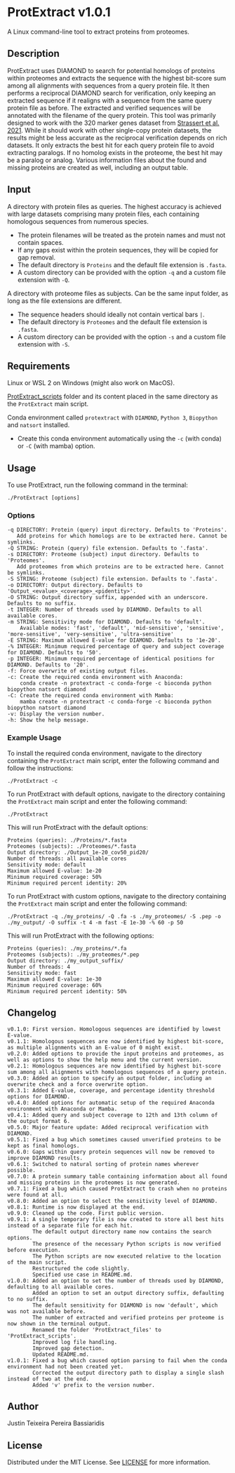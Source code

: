 # ProtExtract v1.0.1
A Linux command-line tool to extract proteins from proteomes.


## Description

ProtExtract uses DIAMOND to search for potential homologs of proteins within proteomes and extracts the sequence with the highest bit-score sum among all alignments with sequences from a query protein file.
It then performs a reciprocal DIAMOND search for verification, only keeping an extracted sequence if it realigns with a sequence from the same query protein file as before.
The extracted and verified sequences will be annotated with the filename of the query protein.
This tool was primarily designed to work with the 320 marker genes dataset from [Strassert et al. 2021](https://www.nature.com/articles/s41467-021-22044-z).
While it should work with other single-copy protein datasets, the results might be less accurate as the reciprocal verification depends on rich datasets.
It only extracts the best hit for each query protein file to avoid extracting paralogs.
If no homolog exists in the proteome, the best hit may be a paralog or analog.
Various information files about the found and missing proteins are created as well, including an output table.


## Input

A directory with protein files as queries.
The highest accuracy is achieved with large datasets comprising many protein files, each containing homologous sequences from numerous species.
	
* The protein filenames will be treated as the protein names and must not contain spaces.
* If any gaps exist within the protein sequences, they will be copied for gap removal.
* The default directory is `Proteins` and the default file extension is `.fasta`.
* A custom directory can be provided with the option `-q` and a custom file extension with `-Q`.
   
A directory with proteome files as subjects. Can be the same input folder, as long as the file extensions are different.

* The sequence headers should ideally not contain vertical bars `|`.
* The default directory is `Proteomes` and the default file extension is `.fasta`.
* A custom directory can be provided with the option `-s` and a custom file extension with `-S`.


## Requirements

Linux or WSL 2 on Windows (might also work on MacOS).

[ProtExtract_scripts](https://github.com/justin-tpb/ProtExtract/tree/main/ProtExtract_scripts) folder
and its content placed in the same directory as the `ProtExtract` main script.

Conda environment called `protextract` with `DIAMOND`, `Python 3`, `Biopython` and `natsort` installed.
* Create this conda environment automatically using the `-c` (with conda) or `-C` (with mamba) option.


## Usage

To use ProtExtract, run the following command in the terminal:

    ./ProtExtract [options]


### Options

    -q DIRECTORY: Protein (query) input directory. Defaults to 'Proteins'.
       Add proteins for which homologs are to be extracted here. Cannot be symlinks.
    -Q STRING: Protein (query) file extension. Defaults to '.fasta'.
    -s DIRECTORY: Proteome (subject) input directory. Defaults to 'Proteomes'.
       Add proteomes from which proteins are to be extracted here. Cannot be symlinks.
    -S STRING: Proteome (subject) file extension. Defaults to '.fasta'.
    -o DIRECTORY: Output directory. Defaults to 'Output_<evalue>_<coverage>_<pidentity>'.
    -O STRING: Output directory suffix, appended with an underscore. Defaults to no suffix.
    -t INTEGER: Number of threads used by DIAMOND. Defaults to all available cores.
    -m STRING: Sensitivity mode for DIAMOND. Defaults to 'default'.
        Available modes: 'fast', 'default', 'mid-sensitive', 'sensitive', 'more-sensitive', 'very-sensitive', 'ultra-sensitive'
    -E STRING: Maximum allowed E-value for DIAMOND. Defaults to '1e-20'.
    -% INTEGER: Minimum required percentage of query and subject coverage for DIAMOND. Defaults to '50'.
    -p INTEGER: Minimum required percentage of identical positions for DIAMOND. Defaults to '20'.
    -f: Force overwrite of existing output files.
    -c: Create the required conda environment with Anaconda:
        conda create -n protextract -c conda-forge -c bioconda python biopython natsort diamond
    -C: Create the required conda environment with Mamba:
        mamba create -n protextract -c conda-forge -c bioconda python biopython natsort diamond
    -v: Display the version number.
    -h: Show the help message.


### Example Usage

To install the required conda environment, navigate to the directory containing the `ProtExtract` main script, enter the following command and follow the instructions:

    ./ProtExtract -c

To run ProtExtract with default options, navigate to the directory containing the `ProtExtract` main script and enter the following command:

    ./ProtExtract

This will run ProtExtract with the default options:

    Proteins (queries): ./Proteins/*.fasta
    Proteomes (subjects): ./Proteomes/*.fasta
    Output directory: ./Output_1e-20_cov50_pid20/
    Number of threads: all available cores
    Sensitivity mode: default
    Maximum allowed E-value: 1e-20
    Minimum required coverage: 50%
    Minimum required percent identity: 20%

To run ProtExtract with custom options, navigate to the directory containing the `ProtExtract` main script and enter the following command:

    ./ProtExtract -q ./my_proteins/ -Q .fa -s ./my_proteomes/ -S .pep -o ./my_output/ -O suffix -t 4 -m fast -E 1e-30 -% 60 -p 50

This will run ProtExtract with the following options:

    Proteins (queries): ./my_proteins/*.fa
    Proteomes (subjects): ./my_proteomes/*.pep
    Output directory: ./my_output_suffix/
    Number of threads: 4
    Sensitivity mode: fast
    Maximum allowed E-value: 1e-30
    Minimum required coverage: 60%
    Minimum required percent identity: 50%


## Changelog

    v0.1.0: First version. Homologous sequences are identified by lowest E-value.
    v0.1.1: Homologous sequences are now identified by highest bit-score, as multiple alignments with an E-value of 0 might exist.
    v0.2.0: Added options to provide the input proteins and proteomes, as well as options to show the help menu and the current version.
    v0.2.1: Homologous sequences are now identified by highest bit-score sum among all alignments with homologous sequences of a query protein.
    v0.3.0: Added an option to specify an output folder, including an overwrite check and a force overwrite option.
    v0.3.1: Added E-value, coverage, and percentage identity threshold options for DIAMOND.
    v0.4.0: Added options for automatic setup of the required Anaconda environment with Anaconda or Mamba.
    v0.4.1: Added query and subject coverage to 12th and 13th column of the output format 6.
    v0.5.0: Major feature update: Added reciprocal verification with DIAMOND.
    v0.5.1: Fixed a bug which sometimes caused unverified proteins to be kept as final homologs.
    v0.6.0: Gaps within query protein sequences will now be removed to improve DIAMOND results.
    v0.6.1: Switched to natural sorting of protein names wherever possible.
    v0.7.0: A protein summary table containing information about all found and missing proteins in the proteomes is now generated.
    v0.7.1: Fixed a bug which caused ProtExtract to crash when no proteins were found at all.
    v0.8.0: Added an option to select the sensitivity level of DIAMOND.
    v0.8.1: Runtime is now displayed at the end.
    v0.9.0: Cleaned up the code. First public version.
    v0.9.1: A single temporary file is now created to store all best hits instead of a separate file for each hit.
            The default output directory name now contains the search options.
            The presence of the necessary Python scripts is now verified before execution.
            The Python scripts are now executed relative to the location of the main script.
            Restructured the code slightly.
            Specified use case in README.md.
    v1.0.0: Added an option to set the number of threads used by DIAMOND, defaulting to all available cores.
            Added an option to set an output directory suffix, defaulting to no suffix.
            The default sensitivity for DIAMOND is now 'default', which was not available before.
            The number of extracted and verified proteins per proteome is now shown in the terminal output.
            Renamed the folder 'ProtExtract_files' to 'ProtExtract_scripts'.
            Improved log file handling.
            Improved gap detection.
            Updated README.md.
    v1.0.1: Fixed a bug which caused option parsing to fail when the conda environment had not been created yet.
            Corrected the output directory path to display a single slash instead of two at the end.
            Added 'v' prefix to the version number.


## Author

Justin Teixeira Pereira Bassiaridis


## License

Distributed under the MIT License. See [LICENSE](https://github.com/justin-tpb/ProtExtract/blob/main/LICENSE) for more information.
